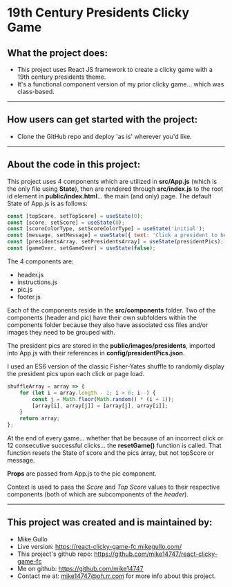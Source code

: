 # 19th Century Presidents Clicky Game

## What the project does:

-   This project uses React JS framework to create a clicky game with a 19th century presidents theme.
-   It's a functional component version of my prior clicky game... which was class-based.

---

## How users can get started with the project:

-   Clone the GitHub repo and deploy 'as is' wherever you'd like.

---

## About the code in this project:

This project uses 4 components which are utilized in **src/App.js** (which is the only file using **State**), then are rendered through **src/index.js** to the root id element in **public/index.html**... the main (and only) page. The default State of App.js is as follows:

```js
const [topScore, setTopScore] = useState(0);
const [score, setScore] = useState(0);
const [scoreColorType, setScoreColorType] = useState('initial');
const [message, setMessage] = useState({ text: 'Click a president to begin.', subText: null, colorType: 'dark' });
const [presidentsArray, setPresidentsArray] = useState(presidentPics);
const [gameOver, setGameOver] = useState(false);
```

The 4 components are:

-   header.js
-   instructions.js
-   pic.js
-   footer.js

Each of the components reside in the **src/components** folder. Two of the components (header and pic) have their own subfolders within the components folder because they also have associated css files and/or images they need to be grouped with.

The president pics are stored in the **public/images/presidents**, imported into App.js with their references in **config/presidentPics.json**.

I used an ES6 version of the classic Fisher-Yates shuffle to randomly display the president pics upon each click or page load.

```js
shuffleArray = array => {
    for (let i = array.length - 1; i > 0; i--) {
        const j = Math.floor(Math.random() * (i + 1));
        [array[i], array[j]] = [array[j], array[i]];
    }
    return array;
};
```

At the end of every game... whether that be because of an incorrect click or 12 consecutive successful clicks... the **resetGame()** function is called. That function resets the State of score and the pics array, but not topScore or message.

**Props** are passed from App.js to the pic component.

Context is used to pass the _Score_ and _Top Score_ values to their respective components (both of which are subcomponents of the _header_).

---

## This project was created and is maintained by:

-   Mike Gullo
-   Live version: https://react-clicky-game-fc.mikegullo.com/
-   This project's github repo: https://github.com/mike14747/react-clicky-game-fc
-   Me on github: https://github.com/mike14747
-   Contact me at: mike14747@oh.rr.com for more info about this project.
